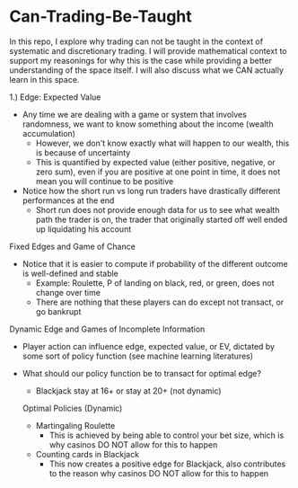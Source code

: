# Can-Trading-Be-Taught
In this repo, I explore why trading can not be taught in the context of systematic and discretionary trading. I will provide mathematical context to support my reasonings for why this is the case while providing a better understanding of the space itself. I will also discuss what we CAN actually learn in this space.

1.) Edge: Expected Value
  - Any time we are dealing with a game or system that involves randomness, we want to know something about the income (wealth accumulation)
    - However, we don't know exactly what will happen to our wealth, this is because of uncertainty
    - This is quantified by expected value (either positive, negative, or zero sum), even if you are positive at one point in time, it does not mean you will continue to be positive
  - Notice how the short run vs long run traders have drastically different performances at the end
    - Short run does not provide enough data for us to see what wealth path the trader is on, the trader that originally started off well ended up liquidating his account
      
  Fixed Edges and Game of Chance
  - Notice that it is easier to compute if probability of the different outcome is well-defined and stable
    - Example: Roulette, P of landing on black, red, or green, does not change over time
    - There are nothing that these players can do except not transact, or go bankrupt

  Dynamic Edge and Games of Incomplete Information
  - Player action can influence edge, expected value, or EV, dictated by some sort of policy function (see machine learning literatures)
  - What should our policy function be to transact for optimal edge?
    - Blackjack stay at 16+ or stay at 20+ (not dynamic)
      
    Optimal Policies (Dynamic)
    - Martingaling Roulette
      - This is achieved by being able to control your bet size, which is why casinos DO NOT allow for this to happen
    - Counting cards in Blackjack
      - This now creates a positive edge for Blackjack, also contributes to the reason why casinos DO NOT allow for this to happen
  
